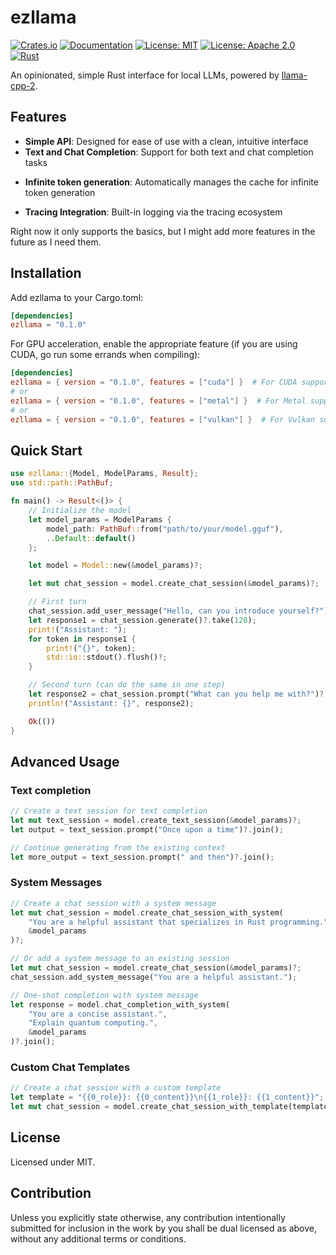 # ezllama

[![Crates.io](https://img.shields.io/crates/v/ezllama.svg)](https://crates.io/crates/ezllama)
[![Documentation](https://docs.rs/ezllama/badge.svg)](https://docs.rs/ezllama)
[![License: MIT](https://img.shields.io/badge/License-MIT-yellow.svg)](https://opensource.org/licenses/MIT)
[![License: Apache 2.0](https://img.shields.io/badge/License-Apache%202.0-blue.svg)](https://opensource.org/licenses/Apache-2.0)
[![Rust](https://img.shields.io/badge/rust-stable-orange.svg)](https://www.rust-lang.org/)

An opinionated, simple Rust interface for local LLMs, powered by [llama-cpp-2](https://github.com/rustformers/llama-cpp-rs).

## Features

- **Simple API**: Designed for ease of use with a clean, intuitive interface
- **Text and Chat Completion**: Support for both text and chat completion tasks
* **Infinite token generation**: Automatically manages the cache for infinite token generation
- **Tracing Integration**: Built-in logging via the tracing ecosystem

Right now it only supports the basics, but I might add more features in the future
as I need them.

## Installation

Add ezllama to your Cargo.toml:

```toml
[dependencies]
ezllama = "0.1.0"
```

For GPU acceleration, enable the appropriate feature
(if you are using CUDA, go run some errands when compiling):

```toml
[dependencies]
ezllama = { version = "0.1.0", features = ["cuda"] }  # For CUDA support
# or
ezllama = { version = "0.1.0", features = ["metal"] }  # For Metal support (macOS)
# or
ezllama = { version = "0.1.0", features = ["vulkan"] }  # For Vulkan support
```

## Quick Start

```rust
use ezllama::{Model, ModelParams, Result};
use std::path::PathBuf;

fn main() -> Result<()> {
    // Initialize the model
    let model_params = ModelParams {
        model_path: PathBuf::from("path/to/your/model.gguf"),
        ..Default::default()
    };

    let model = Model::new(&model_params)?;

    let mut chat_session = model.create_chat_session(&model_params)?;

    // First turn
    chat_session.add_user_message("Hello, can you introduce yourself?");
    let response1 = chat_session.generate()?.take(128);
    print!("Assistant: ");
    for token in response1 {
        print!("{}", token);
        std::io::stdout().flush()?;
    }

    // Second turn (can do the same in one step)
    let response2 = chat_session.prompt("What can you help me with?")?.join();
    println!("Assistant: {}", response2);

    Ok(())
}
```

## Advanced Usage

### Text completion


```rust
// Create a text session for text completion
let mut text_session = model.create_text_session(&model_params)?;
let output = text_session.prompt("Once upon a time")?.join();

// Continue generating from the existing context
let more_output = text_session.prompt(" and then")?.join();
```

### System Messages

```rust
// Create a chat session with a system message
let mut chat_session = model.create_chat_session_with_system(
    "You are a helpful assistant that specializes in Rust programming.",
    &model_params
)?;

// Or add a system message to an existing session
let mut chat_session = model.create_chat_session(&model_params)?;
chat_session.add_system_message("You are a helpful assistant.");

// One-shot completion with system message
let response = model.chat_completion_with_system(
    "You are a concise assistant.",
    "Explain quantum computing.",
    &model_params
)?.join();
```

### Custom Chat Templates

```rust
// Create a chat session with a custom template
let template = "{{0_role}}: {{0_content}}\n{{1_role}}: {{1_content}}";
let mut chat_session = model.create_chat_session_with_template(template.to_string(), &model_params)?;
```

## License

Licensed under MIT.

## Contribution

Unless you explicitly state otherwise, any contribution intentionally submitted for inclusion in the work by you shall be dual licensed as above, without any additional terms or conditions.

